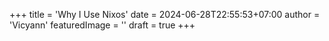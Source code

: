 +++
title = 'Why I Use Nixos'
date = 2024-06-28T22:55:53+07:00
author = 'Vicyann'
featuredImage = ''
draft = true
+++
